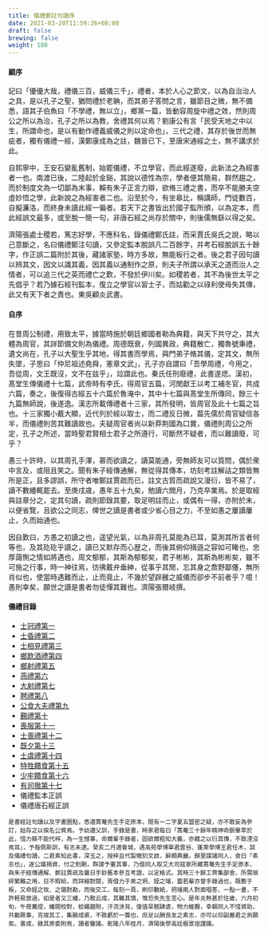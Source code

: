 ```yaml
---
title: 儀禮鄭註句讀序
date: 2021-03-20T11:59:26+08:00
draft: false
brewing: false
weight: 100
---
```



#### 顧序

記曰「優優大哉，禮儀三百，威儀三千」，禮者，本於人心之節文，以為自治治人之具，是以孔子之聖，猶問禮於老聃，而其弟子答問之言，雖節目之微，無不備悉，語其子伯魚曰「不學禮，無以立」，鄉黨一篇，皆動容周旋中禮之效，然則周公之所以為治，孔子之所以為教，舍禮其何以焉？劉康公有言「民受天地之中以生，所謂命也，是以有動作禮義威儀之則以定命也」，三代之禮，其存於後世而無疵者，獨有儀禮一經，漢鄭康成為之註，魏晉已下，至唐宋通經之士，無不講求於此。

自熙寧中，王安石變亂舊制，始罷儀禮，不立學官，而此經遂廢，此新法之為經害者一也。南渡已後，二陸起於金谿，其說以德性為宗，學者便其簡易，群然趨之，而於制度文為一切鄙為末事，賴有朱子正言力辯，欲脩三禮之書，而卒不能勝夫空虛妙悟之學，此新說之為經害者二也。沿至於今，有坐皋比，稱講師，門徒數百，自擬濂洛，而終身未讀此經一徧者。若天下之書皆出於國子監所頒，以為定本，而此經誤文最多，或至脫一簡一句，非唐石經之尚存於關中，則後儒無繇以得之矣。

濟陽張處士稷若，篤志好學，不應科名，錄儀禮鄭氏註，而采賈氏吳氏之說，略以己意斷之，名曰儀禮鄭注句讀，又參定監本脫誤凡二百餘字，并考石經脫誤五十餘字，作正誤二篇附於其後，藏諸家塾，時方多故，無能板行之者。後之君子因句讀以辨其文，因文以識其義，因其義以通制作之原，則夫子所謂以承天之道而治人之情者，可以追三代之英而禮亡之歎，不發於伊川矣。如稷若者，其不為後世太平之先倡乎？若乃據石經刊監本，復立之學官以習士子，而姑勸之以祿利使毋失其傳，此又有天下者之責也。東吳顧炎武書。

#### 自序

在昔周公制禮，用致太平，據當時施於朝廷鄉國者勒為典籍，與天下共守之，其大體為周官，其詳節備文則為儀禮。周德既衰，列國異政，典籍散亡，獨魯號秉禮，遺文尚在，孔子以大聖生乎其地，得其書而學焉，與門弟子脩其儀，定其文，無所失墜，子思曰「仲尼祖述堯舜，憲章文武」，孔子亦自謂曰「吾學周禮，今用之，吾從周，文王既沒，文不在兹乎」，竝謂此也。秦氏任刑廢禮，此書遂熄。漢初，髙堂生傳儀禮十七篇，武帝時有李氏，得周官五篇，河閒獻王以考工補冬官，共成六篇，奏之，後復得古經五十六篇於魯淹中，其中十七篇與髙堂生所傳同，餘三十九篇無師說，後遂逸。漢志所載傳禮者十三家，其所發明，皆周官及此十七篇之旨也。十三家獨小戴大顯，近代列於經以取士，而二禮反日微，葢先儒於周官疑信各半，而儀禮則苦其難讀故也。夫疑周官者尚以新莽荆國為口實，儀禮則周公之所定，孔子之所述，當時聖君賢相士君子之所遵行，可斷然不疑者，而以難讀廢，可乎？

愚三十許時，以其周孔手澤，慕而欲讀之，讀莫能通，旁無師友可以質問，偶於衆中言及，或阻且笑之。聞有朱子經傳通解，無從得其傳本，坊刻考註解詁之類皆無所是正，且多謬誤，所守者唯鄭註賈疏而已，註文古質而疏說又漫衍，皆不易了，讀不數繙輒罷去。至庚戌歳，愚年五十九矣，勉讀六閲月，乃克卒業焉。於是取經與註章分之，定其句讀，疏則節錄其要，取足明註而止，或偶有一得，亦附於末，以便省覽，且欲公之同志，俾世之讀是書者或少省心目之力，不至如愚之屢讀屢止，久而始通也。

因自歎曰，方愚之初讀之也，遥望光氣，以為非周孔莫能為已耳，莫測其所言者何等也，及其矻矻乎讀之，讀已又默存而心歴之，而後其俯仰揖遜之容如可睹也，忠厚藹惻之情如將遇也，周文郁郁，其斯為郁郁矣，君子彬彬，其斯為彬彬矣，雖不可施之行事，時一神往焉，彷彿戴弁垂紳，從事乎其閒，忘其身之喬野鄙僿，無所肖似也，使當時遇難而止，止而竟止，不幾於望辟雝之威儀而卻步不前者乎？噫！愚則幸矣，願世之讀是書者勿徒憚其難也。濟陽張爾岐撰。

#### 儀禮目錄

- [士冠禮第一](../01/)
- [士昏禮第二](../02/)
- [士相見禮第三](../03/)
- [鄉飲酒禮第四](../04/)
- [鄉射禮第五](../05/)
- [燕禮第六](../06/)
- [大射禮第七](../07/)
- [聘禮第八](../08/)
- [公食大夫禮第九](../09/)
- [覲禮第十](../10/)
- [喪服第十一](../11/)
- [士喪禮第十二](../12/)
- [既夕第十三](../13/)
- [士虞禮第十四](../14/)
- [特牲饋食第十五](../15/)
- [少牢饋食第十六](../16/)
- [有司徹第十七](../17/)
- 儀禮監本正誤
- 儀禮唐石經正誤

<small>是書經註句讀以及字畫圈點，悉遵蒿菴先生手定原本，閒有一二字夏五盟密之疑，亦不敢妄為參訂，姑存之以俟名公質焉。予幼遵父訓，手錄是書，時家君每曰「蒿菴三十餘年精神命脈畢萃於此，惜力緜不能代梓，為一生憾事，命爾輩手錄者，固欲爾粗知大義，亦藉之以衍其傳，不致湮沒焉耳」，予每佩斯訓，有志未逮。癸亥二月適會城，遇高苑學博單君雲谷、蓬萊學博王君任木，談及儀禮句讀，二君素知此書，深玉之，授梓且代製徵刻文啟，辭頗典麗，歸里謀諸同人，僉曰「素志也」，遂公議捐資，付之剞劂，群諉予董其事，乃偕同人取艾大司寇家所藏蒿菴先生手定原本，與朱子經傳通解、鄭註賈疏及曩日手鈔舊本參互考證，以定格式。其時三十餘工齊集鄙舍，所需瑣碎繁難之用，日不暇給，而詳細對閱，胥借力于男之玬、姪之璿，葢若輩亦曾手錄過也，既敷于板，又命姪之玫、之璐對勘，而後交工，每刻一頁，刷印數紙，玬璿兩人對面唱答，一點一畫，不許輕易放過，如是者又三繙，乃敢云成，其難其慎，惟恐失先生苦心。是年炎熱甚於往歲，六月初旬，午夜篝燈，繙閱校對，蚊蠅趨附，汗流浹背，復值旱魃肆虐，物力維艱，幸賴同人不惜資助，共勷厥事，克竣其工，集腋成裘，不致虧於一簣也，庶足以酬良友之素志，亦可以仰副嚴君之夙願矣。書成，錄其原委附焉，讀者鑒諸。乾隆八年桂月，濟陽後學高廷樞景垣謹識。</small>